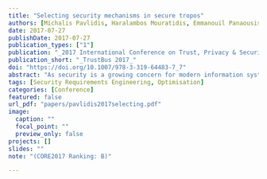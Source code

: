 ```yaml
---
title: "Selecting security mechanisms in secure tropos"
authors: [Michalis Pavlidis, Haralambos Mouratidis, Emmanouil Panaousis, Nikolaos Argyropoulos]
date: 2017-07-27
publishDate: 2017-07-27
publication_types: ["1"]
publication: "_2017 International Conference on Trust, Privacy & Security in Digital Business_"
publication_short: "_TrustBus 2017_"
doi: "https://doi.org/10.1007/978-3-319-64483-7_7"
abstract: "As security is a growing concern for modern information systems, Security Requirements Engineering has been developed as a very active area of research. A large body of work deals with elicitation, modelling, analysis, and reasoning about security requirements. However, there is little evidence of efforts to align security requirements with security mechanisms. This paper extends the Secure Tropos methodology to enable a clear alignment, between security requirements and security mechanisms, and a reasoning technique to optimise the selection of security mechanisms based on these security requirements and a set of other factors. The extending Secure Tropos supports modelling and analysis of security mechanisms; defines mathematically relevant modelling concepts to support a formal analysis; and defines and solves an optimisation problem to derive optimal sets of security mechanisms. We demonstrate the applicability of our work with the aid of a case study from the health care domain."
tags: [Security Requirements Engineering, Optimisation]
categories: [Conference]
featured: false
url_pdf: "papers/pavlidis2017selecting.pdf"
image:
  caption: ""
  focal_point: ""
  preview_only: false
projects: []
slides: ""
note: "(CORE2017 Ranking: B)"

---
```


